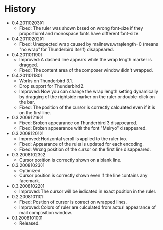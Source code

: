 # History

 - 0.4.2011020301
   * Fixed: The ruler was shown based on wrong font-size if they proportional and monospace fonts have different font-size.
 - 0.4.2011020201
   * Fixed: Unexpected wrap caused by mailnews.wraplength=0 (means "no wrap" for Thunderbird itself) disappeared.
 - 0.4.2011011901
   * Improved: A dashed line appears while the wrap length marker is dragged.
   * Fixed: The content area of the composer window didn't wrapped.
 - 0.4.2011011801
   * Works on Thunderbird 3.1.
   * Drop support for Thunderbird 2.
   * Improved: Now you can change the wrap length setting dynamically by dragging of the rightside marker on the ruler or double-click on the bar.
   * Fixed: The position of the cursor is correctly calculated even if it is on the first line.
 - 0.3.2009121601
   * Fixed: Broken appearance on Thunderbird 3 disappeared.
   * Fixed: Broken appearance with the font "Meiryo" disappeared.
 - 0.3.2008120101
   * Improved: Horizontal scroll is applied to the ruler too.
   * Fixed: Appearance of the ruler is updated for each encoding.
   * Fixed: Wrong position of the cursor on the first line disappeared.
 - 0.3.2008102302
   * Cursor position is correctly shown on a blank line.
 - 0.3.2008102301
   * Optimized.
   * Cursor position is correctly shown even if the line contains any facemark.
 - 0.3.2008102201
   * Improved: The cursor will be indicated in exact position in the ruler.
 - 0.2.2008101101
   * Fixed: Position of cursor is correct on wrapped lines.
   * Improved: Colors of ruler are culculated from actual appearance of mail composition window. 
 - 0.1.2008101001
   * Released.
